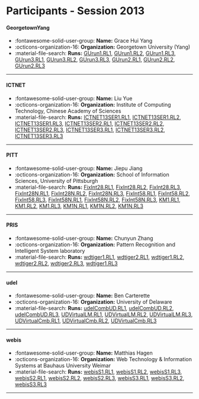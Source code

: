 # Participants - Session 2013 

#### GeorgetownYang
 - :fontawesome-solid-user-group: **Name:** Grace Hui Yang
 - :octicons-organization-16: **Organization:** Georgetown University (Yang)
 - :material-file-search: **Runs:** [GUrun1.RL1](./runs.md#gurun1.rl1), [GUrun1.RL2](./runs.md#gurun1.rl2), [GUrun1.RL3](./runs.md#gurun1.rl3), [GUrun3.RL1](./runs.md#gurun3.rl1), [GUrun3.RL2](./runs.md#gurun3.rl2), [GUrun3.RL3](./runs.md#gurun3.rl3), [GUrun2.RL1](./runs.md#gurun2.rl1), [GUrun2.RL2](./runs.md#gurun2.rl2), [GUrun2.RL3](./runs.md#gurun2.rl3)

---
#### ICTNET
 - :fontawesome-solid-user-group: **Name:** Liu Yue
 - :octicons-organization-16: **Organization:** Institute of Computing Technology, Chinese Academy of Sciences
 - :material-file-search: **Runs:** [ICTNET13SER1.RL1](./runs.md#ictnet13ser1.rl1), [ICTNET13SER1.RL2](./runs.md#ictnet13ser1.rl2), [ICTNET13SER1.RL3](./runs.md#ictnet13ser1.rl3), [ICTNET13SER2.RL1](./runs.md#ictnet13ser2.rl1), [ICTNET13SER2.RL2](./runs.md#ictnet13ser2.rl2), [ICTNET13SER2.RL3](./runs.md#ictnet13ser2.rl3), [ICTNET13SER3.RL1](./runs.md#ictnet13ser3.rl1), [ICTNET13SER3.RL2](./runs.md#ictnet13ser3.rl2), [ICTNET13SER3.RL3](./runs.md#ictnet13ser3.rl3)

---
#### PITT
 - :fontawesome-solid-user-group: **Name:** Jiepu Jiang
 - :octicons-organization-16: **Organization:** School of Information Sciences, University of Pittsburgh
 - :material-file-search: **Runs:** [FixInt28.RL1](./runs.md#fixint28.rl1), [FixInt28.RL2](./runs.md#fixint28.rl2), [FixInt28.RL3](./runs.md#fixint28.rl3), [FixInt28N.RL1](./runs.md#fixint28n.rl1), [FixInt28N.RL2](./runs.md#fixint28n.rl2), [FixInt28N.RL3](./runs.md#fixint28n.rl3), [FixInt58.RL1](./runs.md#fixint58.rl1), [FixInt58.RL2](./runs.md#fixint58.rl2), [FixInt58.RL3](./runs.md#fixint58.rl3), [FixInt58N.RL1](./runs.md#fixint58n.rl1), [FixInt58N.RL2](./runs.md#fixint58n.rl2), [FixInt58N.RL3](./runs.md#fixint58n.rl3), [KM1.RL1](./runs.md#km1.rl1), [KM1.RL2](./runs.md#km1.rl2), [KM1.RL3](./runs.md#km1.rl3), [KM1N.RL1](./runs.md#km1n.rl1), [KM1N.RL2](./runs.md#km1n.rl2), [KM1N.RL3](./runs.md#km1n.rl3)

---
#### PRIS
 - :fontawesome-solid-user-group: **Name:** Chunyun Zhang
 - :octicons-organization-16: **Organization:** Pattern Recognition and Intelligent System laboratory
 - :material-file-search: **Runs:** [wdtiger1.RL1](./runs.md#wdtiger1.rl1), [wdtiger2.RL1](./runs.md#wdtiger2.rl1), [wdtiger1.RL2](./runs.md#wdtiger1.rl2), [wdtiger2.RL2](./runs.md#wdtiger2.rl2), [wdtiger2.RL3](./runs.md#wdtiger2.rl3), [wdtiger1.RL3](./runs.md#wdtiger1.rl3)

---
#### udel
 - :fontawesome-solid-user-group: **Name:** Ben Carterette
 - :octicons-organization-16: **Organization:** University of Delaware
 - :material-file-search: **Runs:** [udelCombUD.RL1](./runs.md#udelcombud.rl1), [udelCombUD.RL2](./runs.md#udelcombud.rl2), [udelCombUD.RL3](./runs.md#udelcombud.rl3), [UDVirtualLM.RL1](./runs.md#udvirtuallm.rl1), [UDVirtualLM.RL2](./runs.md#udvirtuallm.rl2), [UDVirtualLM.RL3](./runs.md#udvirtuallm.rl3), [UDVirtualCmb.RL1](./runs.md#udvirtualcmb.rl1), [UDVirtualCmb.RL2](./runs.md#udvirtualcmb.rl2), [UDVirtualCmb.RL3](./runs.md#udvirtualcmb.rl3)

---
#### webis
 - :fontawesome-solid-user-group: **Name:** Matthias Hagen
 - :octicons-organization-16: **Organization:** Web Technology & Information Systems at Bauhaus University Weimar
 - :material-file-search: **Runs:** [webisS1.RL1](./runs.md#webiss1.rl1), [webisS1.RL2](./runs.md#webiss1.rl2), [webisS1.RL3](./runs.md#webiss1.rl3), [webisS2.RL1](./runs.md#webiss2.rl1), [webisS2.RL2](./runs.md#webiss2.rl2), [webisS2.RL3](./runs.md#webiss2.rl3), [webisS3.RL1](./runs.md#webiss3.rl1), [webisS3.RL2](./runs.md#webiss3.rl2), [webisS3.RL3](./runs.md#webiss3.rl3)

---
